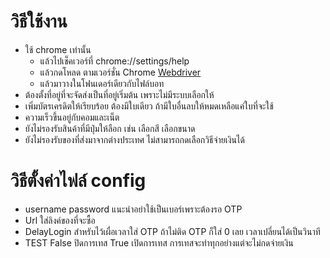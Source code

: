 # วิธีใช้งาน
- ใช้ chrome เท่านั้น 
    - แล้วไปเช็คเวอร์ที่ chrome://settings/help
    - แล้วกดโหลด ตามเวอร์ชั่น Chrome [Webdriver](https://chromedriver.chromium.org/downloads)
    - แล้วมาวางในโฟนเดอร์เดียวกับไฟล์บอท
- ต้องตั้งที่อยู่ที่จะจัดส่งเป็นที่อยู่เริ่มต้น เพราะไม่มีระบบเลือกให้
- เพิ่มบัตรเครดิตให้เรียบร้อย ต้องมีใบเดียว ถ้ามีใบอื่นลบให้หมดเหลือแค่ใบที่จะใช้
- ความเร็วขึ้นอยู่กับคอมและเน็ต
- ยังไม่รองรับสินค้าที่มีปุ่มให้ลือก เช่น เลือกสี เลือกขนาด
- ยังไม่รองรับของที่ส่งมาจากต่างประเทศ ไม่สามารถกดเลือกวิธีจ่ายเงินได้


# วิธีตั้งค่าไฟล์ config
- username password แนะนำอย่าใช้เป็นเบอร์เพราะต้องรอ OTP
- Url ใส่ลิงค์ของที่จะซื้อ
- DelayLogin สำหรับไว้เผื่อเวลาใส่ OTP ถ้าไม่ติด OTP ก็ใส่ 0 เลย เวลาเปลี่ยนได้เป็นวินาที
- TEST False ปิดการเทส True เปิดการเทส การเทสจะทำทุกอย่างแต่จะไม่กดจ่ายเงิน
